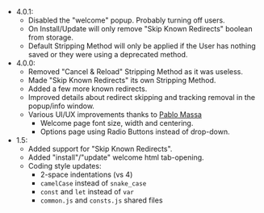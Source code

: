 - 4.0.1:
    + Disabled the "welcome" popup. Probably turning off users.
    + On Install/Update will only remove "Skip Known Redirects" boolean from storage.
    + Default Stripping Method will only be applied if the User has nothing saved or they were using a deprecated method.
- 4.0.0:
    + Removed "Cancel & Reload" Stripping Method as it was useless.
    + Made "Skip Known Redirects" its own Stripping Method.
    + Added a few more known redirects.
    + Improved details about redirect skipping and tracking removal in the popup/info window.
    + Various UI/UX improvements thanks to [Pablo Massa](http://pablomassa.com/)
        * Welcome page font size, width and centering.
        * Options page using Radio Buttons instead of drop-down.
- 1.5:
    + Added support for "Skip Known Redirects".
    + Added "install"/"update" welcome html tab-opening.
    + Coding style updates:
        * 2-space indentations (vs 4)
        * `camelCase` instead of `snake_case` 
        * `const` and `let` instead of `var` 
        * `common.js` and `consts.js` shared files